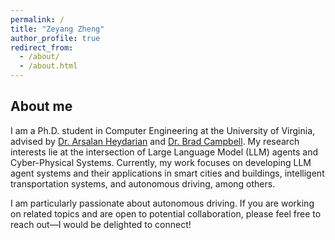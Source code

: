 ```yaml
---
permalink: /
title: "Zeyang Zheng"
author_profile: true
redirect_from: 
  - /about/
  - /about.html
---
```


About me
------
I am a Ph.D. student in Computer Engineering at the University of Virginia, advised by [Dr. Arsalan Heydarian](https://engineering.virginia.edu/faculty/arsalan-heydarian) and [Dr. Brad Campbell](https://engineering.virginia.edu/faculty/brad-campbell). My research interests lie at the intersection of Large Language Model (LLM) agents and Cyber-Physical Systems. Currently, my work focuses on developing LLM agent systems and their applications in smart cities and buildings, intelligent transportation systems, and autonomous driving, among others.

I am particularly passionate about autonomous driving. If you are working on related topics and are open to potential collaboration, please feel free to reach out—I would be delighted to connect!












<script type='text/javascript' id='clustrmaps' src='//cdn.clustrmaps.com/map_v2.js?cl=ffffff&w=80&t=n&d=87DcMLbNWACw_79Xw-iONNXtufw8345FHDsB-LVtVoQ'></script>